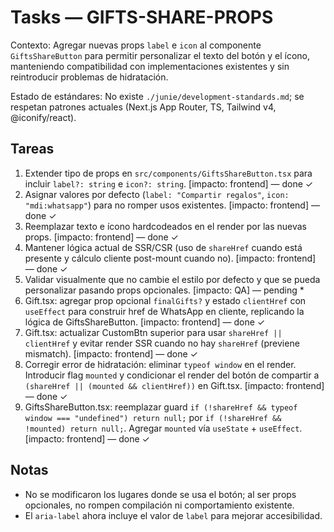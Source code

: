 # Tasks — GIFTS-SHARE-PROPS

Contexto: Agregar nuevas props `label` e `icon` al componente `GiftsShareButton` para permitir personalizar el texto del botón y el ícono, manteniendo compatibilidad con implementaciones existentes y sin reintroducir problemas de hidratación.

Estado de estándares: No existe `./junie/development-standards.md`; se respetan patrones actuales (Next.js App Router, TS, Tailwind v4, @iconify/react).

## Tareas
1. Extender tipo de props en `src/components/GiftsShareButton.tsx` para incluir `label?: string` e `icon?: string`. [impacto: frontend] — done ✓
2. Asignar valores por defecto (`label: "Compartir regalos"`, `icon: "mdi:whatsapp"`) para no romper usos existentes. [impacto: frontend] — done ✓
3. Reemplazar texto e ícono hardcodeados en el render por las nuevas props. [impacto: frontend] — done ✓
4. Mantener lógica actual de SSR/CSR (uso de `shareHref` cuando está presente y cálculo cliente post-mount cuando no). [impacto: frontend] — done ✓
5. Validar visualmente que no cambie el estilo por defecto y que se pueda personalizar pasando props opcionales. [impacto: QA] — pending *
6. Gift.tsx: agregar prop opcional `finalGifts?` y estado `clientHref` con `useEffect` para construir href de WhatsApp en cliente, replicando la lógica de GiftsShareButton. [impacto: frontend] — done ✓
7. Gift.tsx: actualizar CustomBtn superior para usar `shareHref || clientHref` y evitar render SSR cuando no hay `shareHref` (previene mismatch). [impacto: frontend] — done ✓
8. Corregir error de hidratación: eliminar `typeof window` en el render. Introducir flag `mounted` y condicionar el render del botón de compartir a `(shareHref || (mounted && clientHref))` en Gift.tsx. [impacto: frontend] — done ✓
9. GiftsShareButton.tsx: reemplazar guard `if (!shareHref && typeof window === "undefined") return null;` por `if (!shareHref && !mounted) return null;`. Agregar `mounted` vía `useState` + `useEffect`. [impacto: frontend] — done ✓

## Notas
- No se modificaron los lugares donde se usa el botón; al ser props opcionales, no rompen compilación ni comportamiento existente.
- El `aria-label` ahora incluye el valor de `label` para mejorar accesibilidad.

